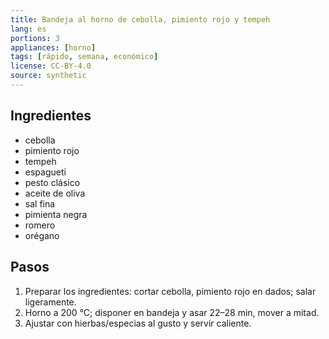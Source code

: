 ```yaml
---
title: Bandeja al horno de cebolla, pimiento rojo y tempeh
lang: es
portions: 3
appliances: [horno]
tags: [rápido, semana, económico]
license: CC-BY-4.0
source: synthetic
---
```

## Ingredientes
- cebolla
- pimiento rojo
- tempeh
- espagueti
- pesto clásico
- aceite de oliva
- sal fina
- pimienta negra
- romero
- orégano

## Pasos
1. Preparar los ingredientes: cortar cebolla, pimiento rojo en dados; salar ligeramente.
2. Horno a 200 °C; disponer en bandeja y asar 22–28 min, mover a mitad.
3. Ajustar con hierbas/especias al gusto y servir caliente.
